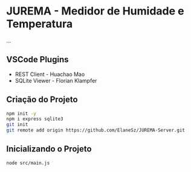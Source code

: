 # JUREMA - Medidor de Humidade e Temperatura

...

## VSCode Plugins

- REST Client - Huachao Mao
- SQLite Viewer - Florian Klampfer

## Criação do Projeto

```bash
npm init -y
npm i express sqlite3
git init
git remote add origin https://github.com/ElaneSz/JUREMA-Server.git
```

## Inicializando o Projeto

```bash
node src/main.js
```